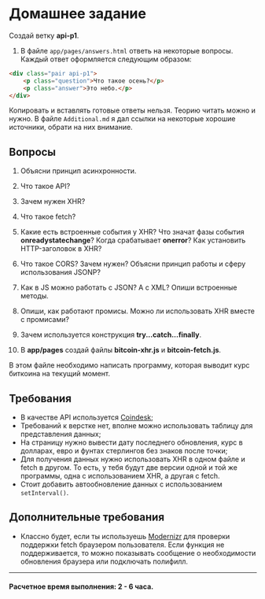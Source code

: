 # Домашнее задание

Создай ветку __api-p1__. 

1. В файле `app/pages/answers.html` ответь на некоторые вопросы. Каждый ответ оформляется следующим образом:

```html
<div class="pair api-p1">
	<p class="question">Что такое осень?</p>
	<p class="answer">Это небо.</p>
</div>
``` 

Копировать и вставлять готовые ответы нельзя. Теорию читать можно и нужно. В файле `Additional.md` я дал ссылки на некоторые хорошие источники, обрати на них внимание.

## Вопросы

1. Объясни принцип асинхронности.
2. Что такое API?
3. Зачем нужен XHR?
4. Что такое fetch?
5. Какие есть встроенные события у XHR? Что значат фазы события __onreadystatechange__? Когда срабатывает __onerror__? Как установить HTTP-заголовок в XHR?
6. Что такое CORS? Зачем нужен? Объясни принцип работы и сферу использования JSONP?
7. Как в JS можно работать с JSON? А с XML? Опиши встроенные методы.
8. Опиши, как работают промисы. Можно ли использовать XHR вместе с промисами?
9. Зачем используется конструкция __try...catch...finally__.


2. В __app/pages__ создай файлы __bitcoin-xhr.js__ и __bitcoin-fetch.js__.

В этом файле необходимо написать программу, которая выводит курс биткоина на текущий момент.

## Требования

* В качестве API используется [Coindesk](https://www.coindesk.com/api/);
* Требований к верстке нет, вполне можно использовать таблицу для представления данных;
* На страницу нужно вывести дату последнего обновления, курс в долларах, евро и фунтах стерлингов без знаков после точки;
* Для получения данных нужно использовать XHR в одном файле и fetch в другом. То есть, у тебя будут две версии одной и той же программы, одна с использованием XHR, а другая с fetch.
* Стоит добавить автообновление данных с использованием `setInterval()`.

## Дополнительные требования

* Классно будет, если ты используешь [Modernizr](https://modernizr.com/) для проверки поддержки fetch браузером пользователя. Если функция не поддерживается, то можно показывать сообщение о необходимости обновления браузера или подключать полифилл.

---

#### Расчетное время выполнения: 2 - 6 часа.
